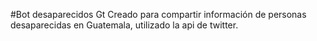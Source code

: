 #Bot desaparecidos Gt
Creado para compartir información de personas desaparecidas en Guatemala, utilizado la api de twitter.
